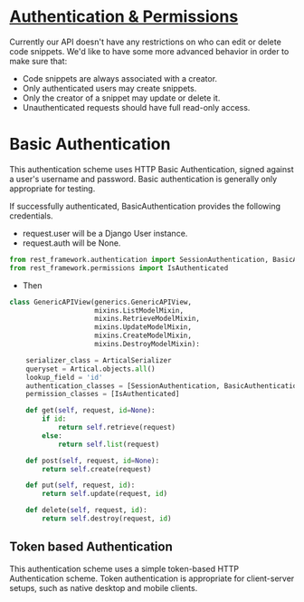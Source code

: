 # [Authentication & Permissions](https://www.django-rest-framework.org/api-guide/authentication/#basicauthentication)

Currently our API doesn't have any restrictions on who can edit or delete code snippets. We'd like to have some more advanced behavior in order to make sure that:

- Code snippets are always associated with a creator.
- Only authenticated users may create snippets.
- Only the creator of a snippet may update or delete it.
- Unauthenticated requests should have full read-only access.

# Basic Authentication

This authentication scheme uses HTTP Basic Authentication, signed against a user's username and password. Basic authentication is generally only appropriate for testing.

If successfully authenticated, BasicAuthentication provides the following credentials.

- request.user will be a Django User instance.
- request.auth will be None.

```py
from rest_framework.authentication import SessionAuthentication, BasicAuthentication
from rest_framework.permissions import IsAuthenticated
```

- Then

```py
class GenericAPIView(generics.GenericAPIView,
                     mixins.ListModelMixin,
                     mixins.RetrieveModelMixin,
                     mixins.UpdateModelMixin,
                     mixins.CreateModelMixin,
                     mixins.DestroyModelMixin):

    serializer_class = ArticalSerializer
    queryset = Artical.objects.all()
    lookup_field = 'id'
    authentication_classes = [SessionAuthentication, BasicAuthentication]
    permission_classes = [IsAuthenticated]

    def get(self, request, id=None):
        if id:
            return self.retrieve(request)
        else:
            return self.list(request)

    def post(self, request, id=None):
        return self.create(request)

    def put(self, request, id):
        return self.update(request, id)

    def delete(self, request, id):
        return self.destroy(request, id)
```

## Token based Authentication

This authentication scheme uses a simple token-based HTTP Authentication scheme. Token authentication is appropriate for client-server setups, such as native desktop and mobile clients.
